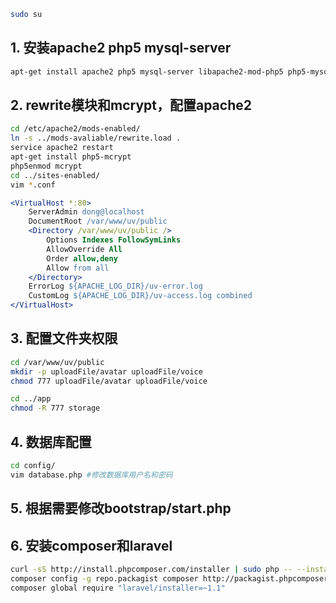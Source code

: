 ```bash
sudo su
```

## 1. 安装apache2 php5 mysql-server

```bash
apt-get install apache2 php5 mysql-server libapache2-mod-php5 php5-mysql php5-gd
```

## 2. rewrite模块和mcrypt，配置apache2

```bash
cd /etc/apache2/mods-enabled/
ln -s ../mods-avaliable/rewrite.load .
service apache2 restart
apt-get install php5-mcrypt
php5enmod mcrypt
cd ../sites-enabled/
vim *.conf
```

```apache
<VirtualHost *:80>
	ServerAdmin dong@localhost
	DocumentRoot /var/www/uv/public
	<Directory /var/www/uv/public />
		Options Indexes FollowSymLinks
		AllowOverride All
		Order allow,deny
		Allow from all
	</Directory>
	ErrorLog ${APACHE_LOG_DIR}/uv-error.log
	CustomLog ${APACHE_LOG_DIR}/uv-access.log combined
</VirtualHost>
```


## 3. 配置文件夹权限

```bash
cd /var/www/uv/public
mkdir -p uploadFile/avatar uploadFile/voice
chmod 777 uploadFile/avatar uploadFile/voice

cd ../app
chmod -R 777 storage
```
## 4. 数据库配置
```bash
cd config/
vim database.php #修改数据库用户名和密码
```

## 5. 根据需要修改bootstrap/start.php

## 6. 安装composer和laravel

```bash
curl -sS http://install.phpcomposer.com/installer | sudo php -- --install-dir=/usr/local/bin --filename=composer
composer config -g repo.packagist composer http://packagist.phpcomposer.com
composer global require "laravel/installer=~1.1"
```

